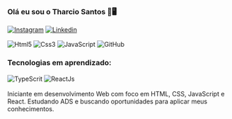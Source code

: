 ### Olá eu sou o Tharcio Santos 🙋🖥️

[![Instagram](https://img.shields.io/badge/Instagram-E4405F?style=for-the-badge&logo=instagram&logoColor=white
)](https://www.instagram.com/sant1n__?igsh=ODhmbnhzZnFrMXB5&utm_source=qr)
[![Linkedin](https://img.shields.io/badge/LinkedIn-0077B5?style=for-the-badge&logo=linkedin&logoColor=white
)](https://www.linkedin.com/in/tharcio-santos/)



<div style="display: inline_block">
<img align="center" alt="Html5" src="https://img.shields.io/badge/HTML5-E34F26?style=for-the-badge&logo=html5&logoColor=white">
<img align="center" alt="Css3" src="https://img.shields.io/badge/CSS3-1572B6?style=for-the-badge&logo=css3&logoColor=white">
<img align="center" alt="JavaScript" src="https://img.shields.io/badge/JavaScript-F7DF1E?style=for-the-badge&logo=javascript&logoColor=black">
<img align="center" alt="GitHub" src="https://img.shields.io/badge/GitHub-100000?style=for-the-badge&logo=github&logoColor=white">
  
<br/>

### Tecnologias em aprendizado:
<img align="center" alt="TypeScrit" src="https://img.shields.io/badge/TypeScript-007ACC?style=for-the-badge&logo=typescript&logoColor=white">
<img align="center" alt="ReactJs" src="https://img.shields.io/badge/React-20232A?style=for-the-badge&logo=react&logoColor=61DAFB">
</div>
<br/>
Iniciante em desenvolvimento Web com foco em HTML, CSS, JavaScript e React. Estudando ADS e buscando oportunidades para aplicar meus conhecimentos.
